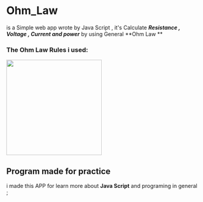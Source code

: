 # Ohm_Law

is a Simple web app wrote by Java Script , it's Calculate ***Resistance , Voltage , Current and power*** by using General **Ohm Law **

### The Ohm Law Rules  i used:
<img src="https://khaledfathi.neocities.org/Ohm_law/images/ohm_law.png" width="250">

## Program made for practice 
i made this APP for learn more about **Java Script** and programing in general ;

